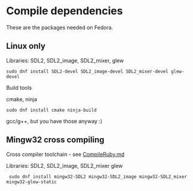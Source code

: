 # Compile dependencies

These are the packages needed on Fedora.

## Linux only

Libraries: SDL2, SDL2_image, SDL2_mixer, glew

`sudo dnf install SDL2-devel SDL2_image-devel SDL2_mixer-devel glew-devel`

Build tools

cmake, ninja

`sudo dnf install cmake ninja-build`

gcc/g++, but you have those anyway :)

## Mingw32 cross compiling

Cross compiler toolchain - see [CompileRuby.md](CompileRuby.md)

Libraries: SDL2, SDL2_image, SDL2_mixer glew

` sudo dnf install mingw32-SDL2 mingw32-SDL2_image mingw32-SDL2_mixer mingw32-glew-static`
